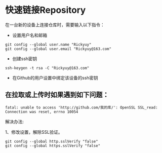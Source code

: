 # 快速链接Repository
在一台新的设备上连接仓库时，需要输入以下指令：
- 设置用户名和邮箱
```
git config --global user.name "Rickyuy"
git config --global user.email "Rickyuy@163.com"
```
- 创建ssh密钥
```
ssh-keygen -t rsa -C "Rickyuy@163.com"
```
- 在Github的用户设置中绑定该设备的ssh密钥

## 在拉取或上传时如果遇到如下问题：
```
fatal: unable to access 'http://github.com/我的库/': OpenSSL SSL_read: Connection was reset, errno 10054
```
解决办法:

1、修改设置，解除SSL验证。
```
git config --global http.sslVerify "false"
git config --global https.sslVerify "false"
```

